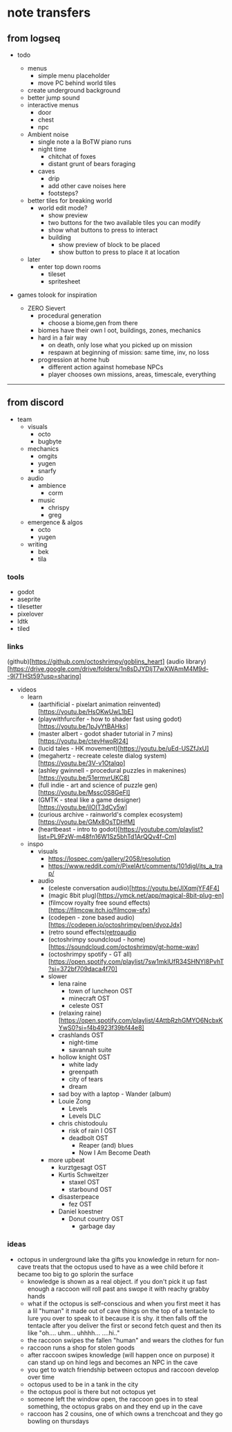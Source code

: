 # note transfers

## from logseq
* todo
  * menus
    * simple menu placeholder
    * move PC behind world tiles
  * create underground background
  * better jump sound
  * interactive menus
    * door
    * chest
    * npc
  * Ambient noise
    * single note a la BoTW piano runs
    * night time
      * chitchat of foxes
      * distant grunt of bears foraging
    * caves
      * drip
      * add other cave noises here
      * footsteps?
  * better tiles for breaking world
    * world edit mode?
      * show preview
      * two buttons for the two available tiles you can modify
      * show what buttons to press to interact
      * building
        * show preview of block to be placed
        * show button to press to place it at location
  * later
    * enter top down rooms
      * tileset
      * spritesheet

* games tolook for inspiration
  * ZERO Sievert
    * procedural generation
      * choose a biome,gen from there
    * biomes have their own l oot, buildings, zones, mechanics
    * hard in a fair way
      * on death, only lose what you picked up on mission
      * respawn at beginning of mission: same time, inv, no loss 
    * progression at home hub
      * different action against homebase NPCs
      * player chooses own missions, areas, timescale, everything
  

---

## from discord

* team
  * visuals
    * octo
    * bugbyte
  * mechanics
    * omgits
    * yugen
    * snarfy
  * audio
    * ambience
      * corm
    * music
      * chrispy
      * greg
  * emergence & algos
    * octo
    * yugen
  * writing
    * bek
    * tila
  
### tools
  
* godot
* aseprite
* tilesetter
* pixelover
* ldtk
* tiled

### links

(github)[https://github.com/octoshrimpy/goblins_heart]
(audio library)[https://drive.google.com/drive/folders/1n8sDJYDljT7wXWAmM4M9d--9l7THSt59?usp=sharing]

* videos
  * learn
    * (aarthificial - pixelart animation reinvented)[https://youtu.be/HsOKwUwL1bE]
    * (playwithfurcifer - how to shader fast using godot)[https://youtu.be/1pJyYtBAHks]
    * (master albert - godot shader tutorial in 7 mins)[https://youtu.be/ctevHwoRl24]
    * (lucid tales - HK movement)[https://youtu.be/uEd-USZfJxU]
    * (megahertz - recreate celeste dialog system)[https://youtu.be/3V-v1OtaIqo]
    * (ashley gwinnell - procedural puzzles in makenines)[https://youtu.be/51ermvrUKC8]
    * (full indie - art and science of puzzle gen)[https://youtu.be/Mssc0S8GeFI]
    * (GMTK - steal like a game designer)[https://youtu.be/iIOIT3dCy5w]
    * (curious archive - rainworld's complex ecosystem)[https://youtu.be/GMx8OsTDHfM]
    * (heartbeast - intro to godot)[https://youtube.com/playlist?list=PL9FzW-m48fn16W1Sz5bhTd1ArQQv4f-Cm]
  * inspo
    * visuals
      * https://lospec.com/gallery/2058/resolution
      * https://www.reddit.com/r/PixelArt/comments/101djgl/its_a_trap/
    * audio
      * (celeste conversation audio)[https://youtu.be/JIXqmjYF4F4]
      * (magic 8bit plug)[https://ymck.net/app/magical-8bit-plug-en]
      * (filmcow royalty free sound effects)[https://filmcow.itch.io/filmcow-sfx]
      * (codepen - zone based audio)[https://codepen.io/octoshrimpy/pen/dyozJdx]
      * (retro sound effects)[retroaudio]
      * (octoshrimpy soundcloud - home)[https://soundcloud.com/octoshrimpy/gt-home-wav]
      * (octoshrimpy spotify - GT all)[https://open.spotify.com/playlist/7sw1mklUfR34SHNYI8PvhT?si=372bf709daca4f70]
      * slower
        * lena raine
          * town of luncheon OST
          * minecraft OST
          * celeste OST
        * (relaxing raine)[https://open.spotify.com/playlist/4AttbRzhGMYO6NcbxKYwS0?si=f4b4923f39bf44e8]
        * crashlands OST
          * night-time
          * savannah suite
        * hollow knight OST
          * white lady
          * greenpath
          * city of tears
          * dream
        * sad boy with a laptop - Wander (album)
        * Louie Zong
          * Levels
          * Levels DLC
        * chris chistodoulu
          * risk of rain I OST
          * deadbolt OST
            * Reaper (and) blues
            * Now I Am Become Death
      * more upbeat
        * kurztgesagt OST
        * Kurtis Schweitzer
          * staxel OST
          * starbound OST
        * disasterpeace
          * fez OST
        * Daniel koestner
          * Donut country OST
            * garbage day


### ideas

* octopus in underground lake tha gifts you knowledge in return for non-cave treats that the octopus used to have as a wee child before it became too big to go splorin the surface
  * knowledge is shown as a real object. if you don't pick it up fast enough a raccoon will roll past ans swope it with reachy grabby hands
  * what if the octopus is self-conscious and when you first meet it has a lil "human" it made out of cave things on the top of a tentacle to lure you over to speak to it because it is shy. it then falls off the tentacle after you deliver the first or second fetch quest and then its like "oh.... uhm... uhhhh... ....hi.."
  * the raccoon swipes the fallen "human" and wears the clothes for fun
  * raccoon runs a shop for stolen goods
  * after raccoon swipes knowledge (will happen once on purpose) it can stand up on hind legs and becomes an NPC in the cave
  * you get to watch friendship between octopus and raccoon develop over time
  * octopus used to be in a tank in the city
  * the octopus pool is there but not octopus yet
  * someone left the window open, the raccoon goes in to steal something, the octopus grabs on and they end up in the cave
  * raccoon has 2 cousins, one of which owns a trenchcoat and they go bowling on thursdays

    

















[retroaudio]: https://jfxr.frozenfractal.com/#%7B%22_version%22%3A1%2C%22_name%22%3A%22-------------------jump%22%2C%22_locked%22%3A%5B%5D%2C%22sampleRate%22%3A44100%2C%22attack%22%3A0%2C%22sustain%22%3A0.05%2C%22sustainPunch%22%3A0%2C%22decay%22%3A0.08%2C%22tremoloDepth%22%3A0%2C%22tremoloFrequency%22%3A10%2C%22frequency%22%3A600%2C%22frequencySweep%22%3A-1000%2C%22frequencyDeltaSweep%22%3A-500%2C%22repeatFrequency%22%3A0%2C%22frequencyJump1Onset%22%3A33%2C%22frequencyJump1Amount%22%3A0%2C%22frequencyJump2Onset%22%3A66%2C%22frequencyJump2Amount%22%3A0%2C%22harmonics%22%3A0%2C%22harmonicsFalloff%22%3A0.5%2C%22waveform%22%3A%22brownnoise%22%2C%22interpolateNoise%22%3Atrue%2C%22vibratoDepth%22%3A0%2C%22vibratoFrequency%22%3A10%2C%22squareDuty%22%3A50%2C%22squareDutySweep%22%3A0%2C%22flangerOffset%22%3A9%2C%22flangerOffsetSweep%22%3A-5%2C%22bitCrush%22%3A16%2C%22bitCrushSweep%22%3A0%2C%22lowPassCutoff%22%3A22050%2C%22lowPassCutoffSweep%22%3A-16400%2C%22highPassCutoff%22%3A0%2C%22highPassCutoffSweep%22%3A0%2C%22compression%22%3A1%2C%22normalization%22%3Atrue%2C%22amplification%22%3A100%7D